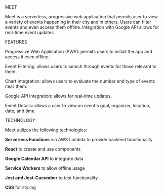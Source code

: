 MEET

Meet is a serverless, progressive web application that permits user to view a variety of events happening in their city and in others. Users can filter events and even access them offline. 
Integration with Google API allows for real-time event updates.

FEATURES

Progressive Web Application (PWA): permits users to install the app and access it even offline.

Event Filtering: allows users to search through events for those relevant to them.

Chart Integration: allows users to evaluate the number and type of events near them.

Google API Integration: allows for real-time updates.

Event Details: allows a user to view an event's goal, organizer, location, date, and time.

TECHNOLOGY

Meet utilizes the following technologies:

<b>Serverless Functions</b> via AWS Lambda to provide backend functionality

<b>React</b> to create and use components

<b>Google Calendar API</b> to integrate data

<b>Service Workers</b> to allow offline usage

<b>Jest and Jest-Cucumber</b> to test functionality

<b>CSS</b> for styling

